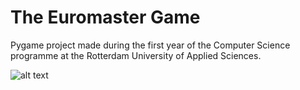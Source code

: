# The Euromaster Game

Pygame project made during the first year of the Computer Science programme at the Rotterdam University of Applied Sciences.

![alt text](https://static.wixstatic.com/media/431013_1363ffb2145248f7b65ea7abc24b6102~mv2.png/v1/fill/w_486,h_365,al_c,usm_0.66_1.00_0.01/431013_1363ffb2145248f7b65ea7abc24b6102~mv2.png)
